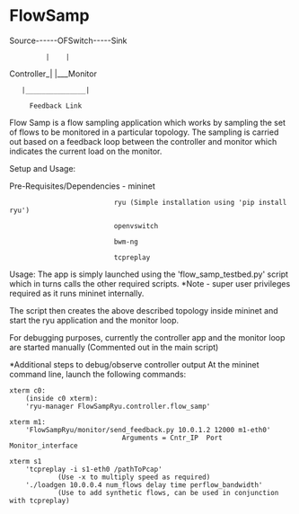FlowSamp
========
Source------OFSwitch-----Sink

             |    |

  Controller_|    |___Monitor

       |_______________|

         Feedback Link

Flow Samp is a flow sampling application which works by sampling the set of flows to be monitored in a particular topology.
The sampling is carried out based on a feedback loop between the controller and monitor which indicates the current load on the monitor.


Setup and Usage:

Pre-Requisites/Dependencies - mininet

                              ryu (Simple installation using 'pip install ryu')

                              openvswitch

                              bwm-ng

                              tcpreplay

Usage:
The app is simply launched using the 'flow_samp_testbed.py' script which in turns calls the other required scripts.
*Note - super user privileges required as it runs mininet internally.

The script then creates the above described topology inside mininet and start the ryu application and the monitor loop.

For debugging purposes, currently the controller app and the monitor loop are started manually (Commented out in the main script)

*Additional steps to debug/observe controller output
At the mininet command line, launch the following commands:

    xterm c0:
        (inside c0 xterm):
        'ryu-manager FlowSampRyu.controller.flow_samp'
   
    xterm m1:
        'FlowSampRyu/monitor/send_feedback.py 10.0.1.2 12000 m1-eth0'
                                Arguments = Cntr_IP  Port  Monitor_interface

    xterm s1
        'tcpreplay -i s1-eth0 /pathToPcap'
                (Use -x to multiply speed as required)
        './loadgen 10.0.0.4 num_flows delay time perflow_bandwidth'
                (Use to add synthetic flows, can be used in conjunction with tcpreplay)
